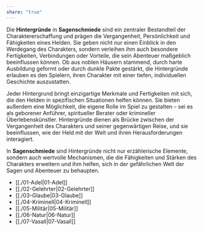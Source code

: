 ```yaml
---
share: "true"
---
```

Die **Hintergründe** in **Sagenschmiede** sind ein zentraler Bestandteil der Charaktererschaffung und prägen die Vergangenheit, Persönlichkeit und Fähigkeiten eines Helden. Sie geben nicht nur einen Einblick in den Werdegang des Charakters, sondern verleihen ihm auch besondere Fertigkeiten, Verbindungen oder Vorteile, die sein Abenteuer maßgeblich beeinflussen können. Ob aus noblen Häusern stammend, durch harte Ausbildung geformt oder durch dunkle Pakte gestärkt, die Hintergründe erlauben es den Spielern, ihren Charakter mit einer tiefen, individuellen Geschichte auszustatten.  
  
Jeder Hintergrund bringt einzigartige Merkmale und Fertigkeiten mit sich, die den Helden in spezifischen Situationen helfen können. Sie bieten außerdem eine Möglichkeit, die eigene Rolle im Spiel zu gestalten – sei es als geborener Anführer, spiritueller Berater oder krimineller Überlebenskünstler. Hintergründe dienen als Brücke zwischen der Vergangenheit des Charakters und seiner gegenwärtigen Reise, und sie beeinflussen, wie der Held mit der Welt und ihren Herausforderungen interagiert.  
  
In **Sagenschmiede** sind Hintergründe nicht nur erzählerische Elemente, sondern auch wertvolle Mechanismen, die die Fähigkeiten und Stärken des Charakters erweitern und ihm helfen, sich in der gefährlichen Welt der Sagen und Abenteuer zu behaupten.  
  
- [[./01-Adel|01-Adel]]  
- [[./02-Gelehrter|02-Gelehrter]]  
- [[./03-Glaube|03-Glaube]]  
- [[./04-Kriminell|04-Kriminell]]  
- [[./05-Militär|05-Militär]]  
- [[./06-Natur|06-Natur]]  
- [[./07-Vasall|07-Vasall]]  
